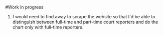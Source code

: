 
#Work in progress

1. I would need to find away to scrape the website so that I'd be able to distinguish between full-time and part-time court reporters and do the chart only with full-time reporters.

